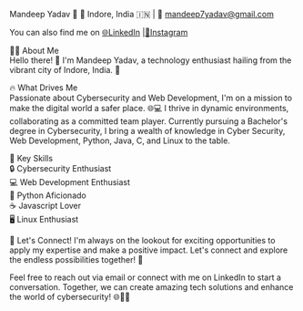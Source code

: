 Mandeep Yadav 🚀
📍 Indore, India 🇮🇳 | 📧 mandeep7yadav@gmail.com 

You can also find me on [🌐LinkedIn](https://www.linkedin.com/in/mandeep-yadav-58227925b)
 |[📸Instagram](https://www.instagram.com/themandeepyadav)


👨‍💻 About Me   
Hello there! 👋 I'm Mandeep Yadav, a technology enthusiast hailing from the vibrant city of Indore, India. 🌆

🔥 What Drives Me   
Passionate about Cybersecurity and Web Development, I'm on a mission to make the digital world a safer place. 🌐💻 I thrive in dynamic environments, collaborating as a committed team player. Currently pursuing a Bachelor's degree in Cybersecurity, I bring a wealth of knowledge in Cyber Security, Web Development, Python, Java, C, and Linux to the table.

💼 Key Skills   
🔒 Cybersecurity Enthusiast   
💻 Web Development Enthusiast   
🐍 Python Aficionado   
☕ Javascript Lover  
🖥️ Linux Enthusiast  

🌟 Let's Connect!
I'm always on the lookout for exciting opportunities to apply my expertise and make a positive impact. Let's connect and explore the endless possibilities together! 🚀

Feel free to reach out via email or connect with me on LinkedIn to start a conversation. Together, we can create amazing tech solutions and enhance the world of cybersecurity! 🌐🔐🚀
